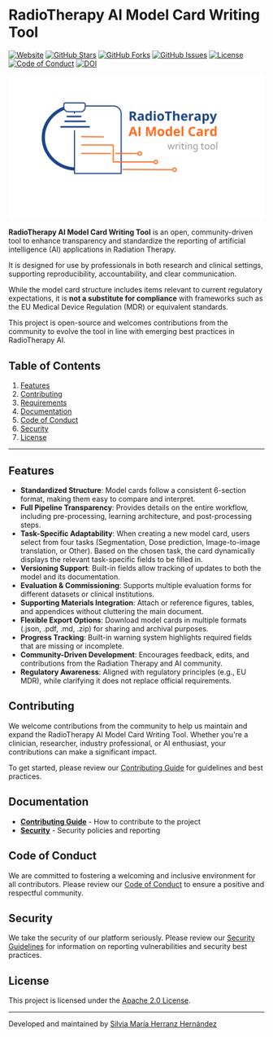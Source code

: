 # RadioTherapy AI Model Card Writing Tool

[![Website](https://img.shields.io/badge/website-online-brightgreen)](https://rt-modelcard.streamlit.app)
[![GitHub Stars](https://img.shields.io/github/stars/MIRO-UCLouvain/RT-Model-Card?style=social)](https://github.com/MIRO-UCLouvain/RT-Model-Card/stargazers)
[![GitHub Forks](https://img.shields.io/github/forks/MIRO-UCLouvain/RT-Model-Card?style=social)](https://github.com/MIRO-UCLouvain/RT-Model-Card/network/members)
[![GitHub Issues](https://img.shields.io/github/issues/MIRO-UCLouvain/RT-Model-Card)](https://github.com/MIRO-UCLouvain/RT-Model-Card/issues)
[![License](https://img.shields.io/github/license/MIRO-UCLouvain/RT-Model-Card)](https://github.com/MIRO-UCLouvain/RT-Model-Card/blob/main/LICENSE)
[![Code of Conduct](https://img.shields.io/badge/Code%20of%20Conduct-Contributor%20Covenant-2ea44f)](https://github.com/MIRO-UCLouvain/RT-Model-Card/blob/main/CODE_OF_CONDUCT.md)
[![DOI](https://zenodo.org/badge/DOI/10.5281/zenodo.15336016.svg)](https://doi.org/10.5281/zenodo.15336016)

<p align="center">
  <img src="docs/logo/title_logo/title_logo.svg" alt="RadioTherapy AI Model Card Writing Tool logo" width="900">
</p>

**RadioTherapy AI Model Card Writing Tool** is an open, community-driven tool to enhance transparency and standardize the reporting of artificial intelligence (AI) applications in Radiation Therapy.  

It is designed for use by professionals in both research and clinical settings, supporting reproducibility, accountability, and clear communication.  

While the model card structure includes items relevant to current regulatory expectations, it is **not a substitute for compliance** with frameworks such as the EU Medical Device Regulation (MDR) or equivalent standards.  

This project is open-source and welcomes contributions from the community to evolve the tool in line with emerging best practices in RadioTherapy AI.


## Table of Contents

1. [Features](#features)
2. [Contributing](#contributing)
3. [Requirements](#requirements)
4. [Documentation](#documentation)
5. [Code of Conduct](#code-of-conduct)
6. [Security](#security)
7. [License](#license)

---

## Features
 
- **Standardized Structure**: Model cards follow a consistent 6-section format, making them easy to compare and interpret.  
- **Full Pipeline Transparency**: Provides details on the entire workflow, including pre-processing, learning architecture, and post-processing steps.  
- **Task-Specific Adaptability**: When creating a new model card, users select from four tasks (Segmentation, Dose prediction, Image-to-image translation, or Other). Based on the chosen task, the card dynamically displays the relevant task-specific fields to be filled in.   
- **Versioning Support**: Built-in fields allow tracking of updates to both the model and its documentation.  
- **Evaluation & Commissioning**: Supports multiple evaluation forms for different datasets or clinical institutions.
- **Supporting Materials Integration**: Attach or reference figures, tables, and appendices without cluttering the main document.    
- **Flexible Export Options**: Download model cards in multiple formats (.json, .pdf, .md, .zip) for sharing and archival purposes.  
- **Progress Tracking**: Built-in warning system highlights required fields that are missing or incomplete.  
- **Community-Driven Development**: Encourages feedback, edits, and contributions from the Radiation Therapy and AI community.  
- **Regulatory Awareness**: Aligned with regulatory principles (e.g., EU MDR), while clarifying it does not replace official requirements.  

## Contributing

We welcome contributions from the community to help us maintain and expand the RadioTherapy AI Model Card Writing Tool. Whether you're a clinician, researcher, industry professional, or AI enthusiast, your contributions can make a significant impact.

To get started, please review our [Contributing Guide](CONTRIBUTING.md) for guidelines and best practices.

## Documentation

- **[Contributing Guide](CONTRIBUTING.md)** - How to contribute to the project
- **[Security](SECURITY.md)** - Security policies and reporting

## Code of Conduct

We are committed to fostering a welcoming and inclusive environment for all contributors. Please review our [Code of Conduct](CODE_OF_CONDUCT.md) to ensure a positive and respectful community.

## Security

We take the security of our platform seriously. Please review our [Security Guidelines](SECURITY.md) for information on reporting vulnerabilities and security best practices.

## License

This project is licensed under the [Apache 2.0 License](LICENSE).

---

Developed and maintained by [Silvia María Herranz Hernández](https://github.com/silviaherranz)
